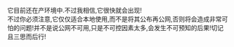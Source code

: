 它目前还在产环境中.不过我相信,它很快就会出现!
<br>
不过你必须注意,它仅仅适合本地使用,而不是将其公布再公网,否则将会造成非常可怕的问题!并不是说公网不可用,只是不可控因素太多,会发生不可预知的后果!切记且三思而后行!
